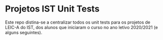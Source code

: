 # Projetos IST Unit Tests

Este repo distina-se a centralizar todos os unit tests para os projetos de LEIC-A do IST, dos alunos que iniciaram o curso no ano letivo 2020/2021 (e alguns seguintes).
